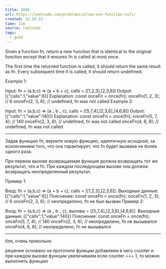 ```yaml
---
title: 2666
url: https://leetcode.com/problems/allow-one-function-call/
created: 22.10.23
time: 11m
source: leetcode
tags:
  - good
---
```


Given a function fn, return a new function that is identical to the original function except that it ensures fn is called at most once.

The first time the returned function is called, it should return the same result as fn.
Every subsequent time it is called, it should return undefined.

Example 1:

Input: fn = (a,b,c) => (a + b + c), calls = [[1,2,3],[2,3,6]]
Output: [{"calls":1,"value":6}]
Explanation:
const onceFn = once(fn);
onceFn(1, 2, 3); // 6
onceFn(2, 3, 6); // undefined, fn was not called
Example 2:

Input: fn = (a,b,c) => (a _ b _ c), calls = [[5,7,4],[2,3,6],[4,6,8]]
Output: [{"calls":1,"value":140}]
Explanation:
const onceFn = once(fn);
onceFn(5, 7, 4); // 140
onceFn(2, 3, 6); // undefined, fn was not called
onceFn(4, 6, 8); // undefined, fn was not called

---

Задав функцию fn, верните новую функцию, идентичную исходной, за исключением того, что она гарантирует, что fn будет вызвана не более одного раза.

При первом вызове возвращаемая функция должна возвращать тот же результат, что и fn.
При каждом последующем вызове она должна возвращать неопределенный результат.

Пример 1:

Вход: fn = (a,b,c) => (a + b + c), calls = [[1,2,3],[2,3,6]].
Выходные данные: [{"calls":1,"value":6}]
Пояснение:
const onceFn = once(fn);
onceFn(1, 2, 3); // 6
onceFn(2, 3, 6); // неопределено, fn не был вызван
Пример 2:

Вход: fn = (a,b,c) => (a _ b _ c), вызовы = [[5,7,4],[2,3,6],[4,6,8]].
Выходные данные: [{"calls":1,"value":140}]
Пояснение:
const onceFn = once(fn);
onceFn(5, 7, 4); // 140
onceFn(2, 3, 6); // неопределено, fn не вызывался
onceFn(4, 6, 8); // неопределено, fn не вызывался

---

бля, очень прикольно

решение основано на прототипе функции
добавляем в него counter
и при каждом вызове функции увеличиваем
если counter === 1, то можно выполнять функцию
